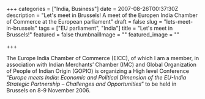 +++
categories = ["India, Business"]
date = 2007-08-26T00:37:30Z
description = "Let's meet in Brussels! A meet of the Europen India Chamber of Commerce at the European parliament"
draft = false
slug = "lets-meet-in-brussels"
tags = ["EU parliament", "India"]
title = "Let's meet in Brussels!"
featured = false
thumbnailImage = ""
featured_image = ""

+++


The Europe India Chamber of Commerce (EICC), of which I am a member, in association with Indian Merchants’ Chamber (IMC) and Global Organization of People of Indian Origin (GOPIO) is organizing a High level Conference “*Europe meets India: Economic and Political Dimension of the EU-India Strategic Partnership – Challenges and Opportunities*” to be held in Brussels on 8-9 November 2006.

